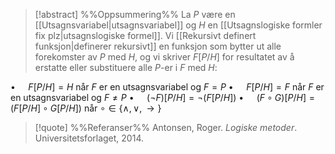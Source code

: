 
> [!abstract] %%Oppsummering%%
La $P$ være en [[Utsagnsvariabel|utsagnsvariabel]] og $H$ en [[Utsagnslogiske formler fix plz|utsagnslogiske formel]]. Vi [[Rekursivt definert funksjon|definerer rekursivt]] en funksjon som bytter ut alle forekomster av $P$ med $H$, og vi skriver $F[P/H]$ for resultatet av å erstatte eller substituere alle $P$-er i $F$ med $H$:

$\bullet\quad$ $F[P/H]=H$ når $F$ er en utsagnsvariabel og $F=P$
$\bullet\quad$ $F[P/H]=F$ når $F$ er en utsagnsvariabel og $F\neq P$
$\bullet\quad$ $(\neg F)[P/H]=\neg(F[P/H])$
$\bullet\quad$ $(F\circ G)[P/H]=(F[P/H]\circ G[P/H])$ når $\circ\in\{\wedge, \vee, \to\}$ 

> [!quote] %%Referanser%%
Antonsen, Roger. *Logiske metoder*. Universitetsforlaget, 2014.